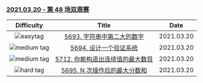 ### [2021.03.20 - 第 48 场双周赛](https://leetcode-cn.com/contest/biweekly-contest-48/)

| Difficulty | Title | Date |
|:----------:|:-----:|:----:|
|![easytag](https://img.shields.io/badge/-easy-brightgreen)|[5693. 字符串中第二大的数字]()|2021.03.20|
|![medium tag](https://img.shields.io/badge/-medium-yellow)|[5694. 设计一个验证系统]()|2021.03.20|
|![medium tag](https://img.shields.io/badge/-medium-yellow)|[5712. 你能构造出连续值的最大数目]()|2021.03.20|
|![hard tag](https://img.shields.io/badge/-hard-red)|[5695. N 次操作后的最大分数和]()|2021.03.20|